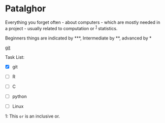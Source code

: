 # Patalghor
Everything you forget often - about computers - which are mostly needed in a project - usually related to computation or <sup>[1](#myfootnote1)</sup> statistics.


Beginners things are indicated by \*\*\*, Intermediate by \*\*, advanced by \*

[git](git/git.md)



Task List:
- [x] git
- [ ] R
- [ ] C
- [ ] python
- [ ] Linux



<a name="myfootnote1">1</a>: This `or` is an inclusive or.
